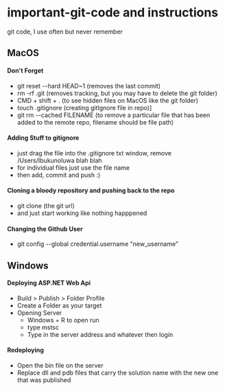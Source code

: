 # important-git-code and instructions 
git code, I use often but never remember 

## MacOS
#### Don't Forget
- git reset --hard HEAD~1 (removes the last commit)
- rm -rf .git (removes tracking, but you may have to delete the git folder)
- CMD + shift + . (to see hidden files on MacOS like the git folder)
- touch .gitignore (creating gitIgnore file in repo)]
- git rm --cached FILENAME (to remove a particular file that has been added to the remote repo, filename should be file path)

#### Adding Stuff to gitignore
- just drag the file into the .gitignore txt window, remove /Users/Ibukunoluwa blah blah 
- for individual files just use the file name
- then add, commit and push :)


#### Cloning a bloody repository and pushing back to the repo 
- git clone (the git url)
- and just start working like nothing happpened

#### Changing the Github User
- git config --global credential.username "new_username"

## Windows
#### Deploying ASP.NET Web Api
- Build > Publish > Folder Profile
- Create a Folder as your target
- Opening Server 
  - Windows + R to open run 
  - type mstsc
  - Type in the server address and whatever then login 
  
#### Redeploying 
- Open the bin file on the server
- Replace dll and pdb files that carry the solution name with the new one that was published 
